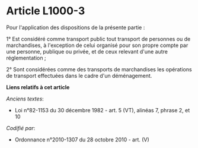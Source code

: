 # Article L1000-3

Pour l'application des dispositions de la présente partie :

1° Est considéré comme transport public tout transport de personnes ou de marchandises, à l'exception de celui organisé pour
son propre compte par une personne, publique ou privée, et de ceux relevant d'une autre réglementation ;

2° Sont considérées comme des transports de marchandises les opérations de transport effectuées dans le cadre d'un
déménagement.

**Liens relatifs à cet article**

_Anciens textes_:

  - Loi n°82-1153 du 30 décembre 1982 - art. 5 (VT), alinéas 7, phrase 2, et 10

_Codifié par_:

  - Ordonnance n°2010-1307 du 28 octobre 2010 - art. (V)

